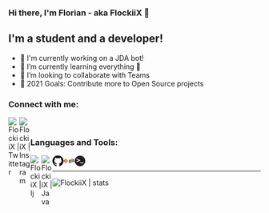 ### Hi there, I'm Florian - aka FlockiiX 👋

## I'm a student and a developer!
- 🔭 I'm currently working on a JDA bot!
- 🌱 I’m currently learning everything 🤣
- 👯 I’m looking to collaborate with Teams
- 🥅 2021 Goals: Contribute more to Open Source projects

### Connect with me:
[<img align="left" alt="FlockiiX | Twitter" width="22px" src="https://camo.githubusercontent.com/395dda360ae28377b7c3247581a88b20573883519c2be833cb64fbb37dcbcc1a/68747470733a2f2f63646e2e6a7364656c6976722e6e65742f6e706d2f73696d706c652d69636f6e734076332f69636f6e732f747769747465722e737667" />](https://twitter.com/FlockiiX)
[<img align="left" alt="FlockiiX | Instagram" width="22px" src="https://camo.githubusercontent.com/c80f9763ed06d4ab9fbcc1a74b8b74cd95e4c7f82d3f1f70233994f236a0faeb/68747470733a2f2f63646e2e6a7364656c6976722e6e65742f6e706d2f73696d706c652d69636f6e734076332f69636f6e732f696e7374616772616d2e737667" />](https://www.instagram.com/flockiix/)

<br />

### Languages and Tools:
<img align="left" alt="FlockiiX | Ij" width="22px" src="https://camo.githubusercontent.com/b9263a24e4fed59f6db0916940b95f9cecfd030b5f0b2765654e1784ab908079/68747470733a2f2f63646e2e69636f6e73636f75742e636f6d2f69636f6e2f667265652f706e672d3531322f696e74656c6c696a2d696465612d3536393139392e706e67" />
<img align="left" alt="FlockiiX | Java" width="22px" src="https://camo.githubusercontent.com/78a4ecc643704d5b0e5ec865ed4628c93d148b0f1a3cccecad0c9811be721b1e/68747470733a2f2f69636f6e2d6c6962726172792e636f6d2f696d616765732f6a6176612d69636f6e2d696d6167652f6a6176612d69636f6e2d696d6167652d302e6a7067" />
<img align="left" alt="FlockiiX | Github" width="22px" src="https://raw.githubusercontent.com/github/explore/78df643247d429f6cc873026c0622819ad797942/topics/github/github.png" />
<img align="left" alt="FlockiiX | Git" width="22px" src="https://raw.githubusercontent.com/github/explore/80688e429a7d4ef2fca1e82350fe8e3517d3494d/topics/git/git.png" />
<img align="left" alt="FlockiiX | Terminal" width="22px" src="https://raw.githubusercontent.com/github/explore/80688e429a7d4ef2fca1e82350fe8e3517d3494d/topics/terminal/terminal.png" />

<br />

___


<img align="left" alt="FlockiiX | stats" src="https://github-readme-stats.vercel.app/api?username=FlockiiX&show_icons=true&hide_border=true" />
